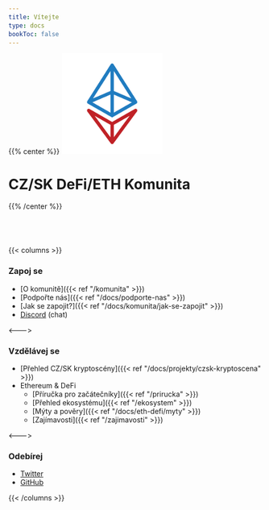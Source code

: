 ```yaml
---
title: Vítejte
type: docs
bookToc: false
---
```


{{% center %}}
<img src="/img/logo.png" height="200" />

# CZ/SK DeFi/ETH Komunita
{{% /center %}}

<div style="margin-top: 5em;"></div>

{{< columns >}}

### Zapoj se

* [O komunitě]({{< ref "/komunita" >}})
* [Podpořte nás]({{< ref "/docs/podporte-nas" >}})
* [Jak se zapojit?]({{< ref "/docs/komunita/jak-se-zapojit" >}})
* [Discord](https://discord.gg/FpxwbnM) (chat)

<--->

### Vzdělávej se

* [Přehled CZ/SK kryptoscény]({{< ref "/docs/projekty/czsk-kryptoscena" >}})
* Ethereum & DeFi
  * [Příručka pro začátečníky]({{< ref "/prirucka" >}})
  * [Přehled ekosystému]({{< ref "/ekosystem" >}})
  * [Mýty a pověry]({{< ref "/docs/eth-defi/myty" >}})
  * [Zajímavosti]({{< ref "/zajimavosti" >}})

<--->

### Odebírej

* [Twitter](https://twitter.com/gweicz)
* [GitHub](https://github.com/gweicz)


{{< /columns >}}

<div style="margin-top: 5em;"></div>


